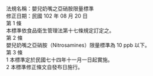 法規名稱：嬰兒奶嘴之亞硝胺限量標準  
修正日期：民國 102 年 08 月 20 日  
第 1 條  
本標準依食品衛生管理法第十七條規定訂定之。  
第 2 條  
嬰兒奶嘴之亞硝胺（Nitrosamines）限量標準為 10 ppb 以下。  
第 3 條  
1 本標準定於民國七十四年十一月一日起實施。  
2 本標準修正條文自發布日施行。  


